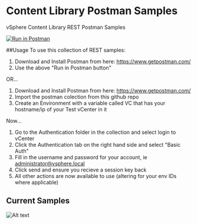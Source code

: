 # Content Library Postman Samples
vSphere Content Library REST Postman Samples

[![Run in Postman](https://run.pstmn.io/button.svg)](https://app.getpostman.com/run-collection/ce29c785b475a743ea28#?env%5BTest_vCenter%5D=W3sia2V5IjoidmMiLCJ2YWx1ZSI6InZjLm15ZG9tYWluLmNvbSIsInR5cGUiOiJ0ZXh0IiwiZW5hYmxlZCI6dHJ1ZX1d)

##Usage
To use this collection of REST samples:

1.  Download and Install Postman from here: https://www.getpostman.com/
2.  Use the above "Run in Postman button"

OR...

1.  Download and Install Postman from here: https://www.getpostman.com/
1.  Import the postman colection from this github repo
2.  Create an Environment with a variable called VC that has your hostname/ip of your Test vCenter in it

Now...

1.  Go to the Authentication folder in the collection and select login to vCenter
2.  Click the Authentication tab on the right hand side and select "Basic Auth"
3.  Fill in the username and password for your account, ie administrator@vsphere.local
4.  Click send and ensure you recieve a session key back
5.  All other actions are now available to use (altering for your env IDs where applicable)

## Current Samples

![Alt text](https://raw.githubusercontent.com/alanrenouf/Content-Library-Postman-Samples/master/Collection_Sample.JPG "Samples")



